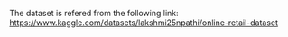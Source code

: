 The dataset is refered from the following link: https://www.kaggle.com/datasets/lakshmi25npathi/online-retail-dataset
